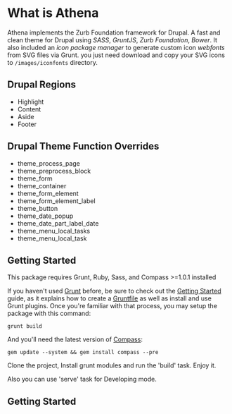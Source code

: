 # What is Athena
Athena implements the Zurb Foundation framework for Drupal.
A fast and clean theme for Drupal using *SASS*, *GruntJS*, *Zurb Foundation*, *Bower*.
It also included an *icon package manager* to generate custom icon *webfonts* from SVG files via Grunt.
you just need download and copy your SVG icons to `/images/iconfonts` directory.

## Drupal Regions

* Highlight
* Content
* Aside
* Footer

## Drupal Theme Function Overrides

* theme_process_page
* theme_preprocess_block
* theme_form
* theme_container
* theme_form_element
* theme_form_element_label
* theme_button
* theme_date_popup
* theme_date_part_label_date
* theme_menu_local_tasks
* theme_menu_local_task

## Getting Started
This package requires Grunt, Ruby, Sass, and Compass >=1.0.1 installed

If you haven't used [Grunt](http://gruntjs.com/) before, be sure to check out the [Getting Started](http://gruntjs.com/getting-started) guide, as it explains how to create a [Gruntfile](http://gruntjs.com/sample-gruntfile) as well as install and use Grunt plugins. Once you're familiar with that process, you may setup the package with this command:

```shell
grunt build
```

And you'll need the latest version of [Compass](https://github.com/gruntjs/grunt-contrib-compass#compass-task):

```shell
gem update --system && gem install compass --pre
```

Clone the project, Install grunt modules and run the 'build' task.
Enjoy it.

Also you can use 'serve' task for Developing mode.

## Getting Started

